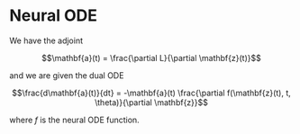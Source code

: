 # Neural ODE

We have the adjoint 

$$\mathbf{a}(t) = \frac{\partial L}{\partial \mathbf{z}(t)}$$

and we are given the dual ODE

$$\frac{d\mathbf{a}(t)}{dt} = -\mathbf{a}(t) \frac{\partial f(\mathbf{z}(t), t, \theta)}{\partial \mathbf{z}}$$

where $f$ is the neural ODE function.